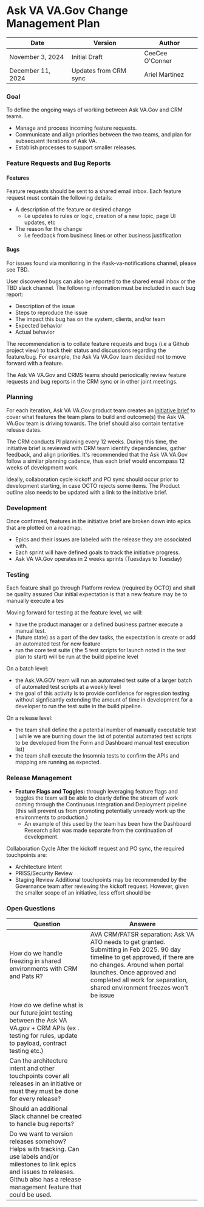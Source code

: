 # Ask VA VA.Gov Change Management Plan



| Date              | Version               | Author          |
| ----------------- | --------------------- | --------------- |
| November 3, 2024  | Initial Draft         | CeeCee O'Conner |
| December 11, 2024 | Updates from CRM sync | Ariel Martinez  |

### Goal

To define the ongoing ways of working between Ask VA.Gov and CRM teams.
- Manage and process incoming feature requests.
- Communicate and align priorities between the two teams, and plan for subsequent iterations of Ask VA.
- Establish processes to support smaller releases.

### Feature Requests and Bug Reports

#### Features
Feature requests should be sent to a shared email inbox. Each feature request must contain the following details:
- A description of the feature or desired change
	- I.e updates to rules or logic, creation of a new topic, page UI updates, etc
- The reason for the change
	- I.e feedback from business lines or other business justification

#### Bugs
For issues found via monitoring in the #ask-va-notifications channel, please see TBD.

User discovered bugs can also be reported to the shared email inbox or the TBD slack channel. The following information must be included in each bug report:
- Description of the issue
- Steps to reproduce the issue
- The impact this bug has on the system, clients, and/or team
-  Expected behavior
 - Actual behavior

The recommendation is to collate feature requests and bugs (i.e a Github project view) to track their status and discussions regarding the feature/bug. For example, the Ask Va VA.Gov team decided not to move forward with a feature.

The Ask VA VA.Gov and CRMS teams should periodically review feature requests and bug reports in the CRM sync or in other joint meetings.

### Planning

For each iteration, Ask VA VA.Gov product team creates an [initiative brief](https://github.com/department-of-veterans-affairs/va.gov-team/blob/master/teams/vsa/product/initiative-brief-template.md) to cover what features the team plans to build and outcome(s) the Ask VA VA.Gov team is driving towards. The brief should also contain tentative release dates.

The CRM conducts PI planning every 12 weeks.  During this time, the initiative brief is reviewed with CRM team identify dependencies, gather feedback, and align priorities. It's recommended that the Ask VA VA.Gov follow a similar planning cadence, thus each brief would encompass 12 weeks of development work.

Ideally, collaboration cycle kickoff and PO sync should occur prior to development starting, in case OCTO rejects some items. The Product outline also needs to be updated with a link to the initiative brief.

### Development

Once confirmed, features in the initiative brief are broken down into epics that are plotted on a roadmap.
- Epics and their issues are labeled with the release they are associated with.
- Each sprint will have defined goals to track the initiative progress. 
- Ask VA VA.Gov operates in 2 weeks sprints (Tuesdays to Tuesday)
### Testing

Each feature shall go through Platform review (required by OCTO) and shall be quality assured
Our initial expectation is that a new feature may be to manually execute a tes

Moving forward for testing at the feature level, we will:
- have the product manager or a defined business partner execute a manual test.
- (future state) as a part of the dev tasks, the expectation is create or add an automated test for new feature
- run the core test suite ( the 5 test scripts for launch noted in the test plan to start) will be run at the build pipeline level

On a batch level: 
- the Ask.VA.GOV team will run an automated test suite of a larger batch of automated test scripts at a weekly level
-  the goal of this activity is to provide confidence for regression testing without signficantly extending the amount of time in development for a developer to run the test suite in the build pipeline.

On a release level:
- the team shall define the a potential number of manually executable test ( while we are burning down the list of potential automated test scripts to be developed from the Form and Dashboard manual test execution list)
- the team shall execute the Insomnia tests to confirm the APIs and mapping are running as expected. 


### Release Management

- **Feature Flags and Toggles:** through leveraging feature flags and toggles the team will be able to clearly define the stream of work coming through the Continuous Integration and Deployment pipeline (this will prevent us from promoting potentially unready work up the environments to production.)  
  - An example of this used by the team has been how the Dashboard Research pilot was made separate from the continuation of development. 

Collaboration Cycle
After the kickoff request and PO sync, the required touchpoints are:
- Architecture Intent
- PRISS/Security Review
- Staging Review 
Additional touchpoints may be recommended by the Governance team after reviewing the kickoff request. However, given the smaller scope of an initiative, less effort should be 

### Open Questions

| Question                                                                                                                                                                                                   | Answere                                                                                                                                                                                                                                                                      |
| ---------------------------------------------------------------------------------------------------------------------------------------------------------------------------------------------------------- | ---------------------------------------------------------------------------------------------------------------------------------------------------------------------------------------------------------------------------------------------------------------------------- |
| How do we handle freezing in shared environments with CRM and Pats R?                                                                                                                                      | AVA CRM/PATSR separation: Ask VA ATO needs to get granted. Submitting in Feb 2025. 90 day timeline to get approved, if there are no changes. Around when portal launches. Once approved and completed all work for separation, shared environment freezes won't be issue<br> |
| How do we define what is our future joint testing between the Ask VA VA.gov + CRM APIs (ex . testing for rules, update to payload, contract testing etc.)                                                  |                                                                                                                                                                                                                                                                              |
| Can the architecture intent and other touchpoints cover all releases in an initiative or must they must be done for every release?                                                                         |                                                                                                                                                                                                                                                                              |
| Should an additional Slack channel be created to handle bug reports?                                                                                                                                       |                                                                                                                                                                                                                                                                              |
| Do we want to version releases somehow?<br>Helps with tracking. Can use labels and/or milestones to link epics and issues to releases.<br>Github also has a release management feature that could be used. |                                                                                                                                                                                                                                                                              |
